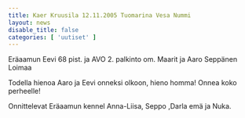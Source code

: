 ```yaml
---
title: Kaer Kruusila 12.11.2005 Tuomarina Vesa Nummi
layout: news
disable_title: false
categories: [ 'uutiset' ]
---
```



Eräaamun Eevi 68 pist. ja AVO  2. palkinto om. Maarit ja Aaro Seppänen Loimaa

Todella hienoa Aaro ja Eevi onneksi olkoon, hieno homma! Onnea koko perheelle!

Onnittelevat Eräaamun kennel
Anna-Liisa, Seppo ,Darla emä ja Nuka.